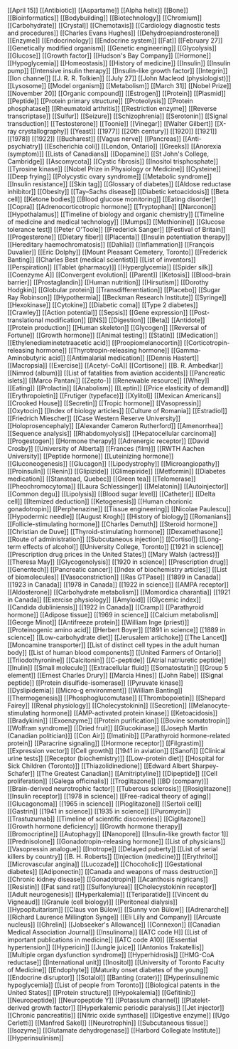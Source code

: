 [[April 15]]
[[Antibiotic]]
[[Aspartame]]
[[Alpha helix]]
[[Bone]]
[[Bioinformatics]]
[[Bodybuilding]]
[[Biotechnology]]
[[Chromium]]
[[Carbohydrate]]
[[Crystal]]
[[Chemotaxis]]
[[Cardiology diagnostic tests and procedures]]
[[Charles Evans Hughes]]
[[Dehydroepiandrosterone]]
[[Enzyme]]
[[Endocrinology]]
[[Endocrine system]]
[[Fat]]
[[February 27]]
[[Genetically modified organism]]
[[Genetic engineering]]
[[Glycolysis]]
[[Glucose]]
[[Growth factor]]
[[Hudson's Bay Company]]
[[Hormone]]
[[Hypoglycemia]]
[[Homeostasis]]
[[History of medicine]]
[[Insulin]]
[[Insulin pump]]
[[Intensive insulin therapy]]
[[Insulin-like growth factor]]
[[Integrin]]
[[Ion channel]]
[[J. R. R. Tolkien]]
[[July 27]]
[[John Macleod (physiologist)]]
[[Lysosome]]
[[Model organism]]
[[Metabolism]]
[[March 31]]
[[Nobel Prize]]
[[November 20]]
[[Organic compound]]
[[Estrogen]]
[[Protein]]
[[Plasmid]]
[[Peptide]]
[[Protein primary structure]]
[[Proteolysis]]
[[Protein phosphatase]]
[[Rheumatoid arthritis]]
[[Restriction enzyme]]
[[Reverse transcriptase]]
[[Sulfur]]
[[Seizure]]
[[Schizophrenia]]
[[Serotonin]]
[[Signal transduction]]
[[Testosterone]]
[[Toonie]]
[[Vinegar]]
[[Walter Gilbert]]
[[X-ray crystallography]]
[[Yeast]]
[[1977]]
[[20th century]]
[[1920]]
[[1921]]
[[1978]]
[[1922]]
[[Bucharest]]
[[Vagus nerve]]
[[Pancreas]]
[[Anti-psychiatry]]
[[Escherichia coli]]
[[London, Ontario]]
[[Greeks]]
[[Anorexia (symptom)]]
[[Lists of Canadians]]
[[Dopamine]]
[[St John's College, Cambridge]]
[[Ascomycota]]
[[Cystic fibrosis]]
[[Inositol trisphosphate]]
[[Tyrosine kinase]]
[[Nobel Prize in Physiology or Medicine]]
[[Cysteine]]
[[Deep frying]]
[[Polycystic ovary syndrome]]
[[Metabolic syndrome]]
[[Insulin resistance]]
[[Skin tag]]
[[Glossary of diabetes]]
[[Aldose reductase inhibitor]]
[[Obesity]]
[[Tay–Sachs disease]]
[[Diabetic ketoacidosis]]
[[Beta cell]]
[[Ketone bodies]]
[[Blood glucose monitoring]]
[[Eating disorder]]
[[Copra]]
[[Adrenocorticotropic hormone]]
[[Tryptophan]]
[[Narconon]]
[[Hypothalamus]]
[[Timeline of biology and organic chemistry]]
[[Timeline of medicine and medical technology]]
[[Mumps]]
[[Methionine]]
[[Glucose tolerance test]]
[[Peter O'Toole]]
[[Frederick Sanger]]
[[Festival of Britain]]
[[Progesterone]]
[[Dietary fiber]]
[[Placenta]]
[[Insulin potentiation therapy]]
[[Hereditary haemochromatosis]]
[[Dahlia]]
[[Inflammation]]
[[François Duvalier]]
[[Eric Dolphy]]
[[Mount Pleasant Cemetery, Toronto]]
[[Frederick Banting]]
[[Charles Best (medical scientist)]]
[[List of inventors]]
[[Perspiration]]
[[Tablet (pharmacy)]]
[[Hyperglycemia]]
[[Spider silk]]
[[Coenzyme A]]
[[Convergent evolution]]
[[Parent]]
[[Ketosis]]
[[Blood–brain barrier]]
[[Prostaglandin]]
[[Human nutrition]]
[[Hirsutism]]
[[Dorothy Hodgkin]]
[[Globular protein]]
[[Transdifferentiation]]
[[Placebo]]
[[Sugar Ray Robinson]]
[[Hypothermia]]
[[Beckman Research Institute]]
[[Syringe]]
[[Hexokinase]]
[[Cytokine]]
[[Diabetic coma]]
[[Type 2 diabetes]]
[[Crawley]]
[[Action potential]]
[[Sepsis]]
[[Gene expression]]
[[Post-translational modification]]
[[INS]]
[[Digestion]]
[[Beta]]
[[Antidote]]
[[Protein production]]
[[Human skeleton]]
[[Glycogen]]
[[Reversal of Fortune]]
[[Growth hormone]]
[[Animal testing]]
[[Statin]]
[[Medication]]
[[Ethylenediaminetetraacetic acid]]
[[Proopiomelanocortin]]
[[Corticotropin-releasing hormone]]
[[Thyrotropin-releasing hormone]]
[[Gamma-Aminobutyric acid]]
[[Antimalarial medication]]
[[Dennis Hastert]]
[[Macropsia]]
[[Exercise]]
[[Acetyl-CoA]]
[[Cortisone]]
[[B. R. Ambedkar]]
[[Nimrod (album)]]
[[List of fatalities from aviation accidents]]
[[Pancreatic islets]]
[[Marco Pantani]]
[[Zepto-]]
[[Renewable resource]]
[[Whey]]
[[Eating]]
[[Prolactin]]
[[Anabolism]]
[[Leptin]]
[[Price elasticity of demand]]
[[Erythropoietin]]
[[Frutiger (typeface)]]
[[Xylitol]]
[[Mexican Americans]]
[[Crooked House]]
[[Secretin]]
[[Tropic hormone]]
[[Vasopressin]]
[[Oxytocin]]
[[Index of biology articles]]
[[Culture of Romania]]
[[Estradiol]]
[[Friedrich Miescher]]
[[Case Western Reserve University]]
[[Holoprosencephaly]]
[[Alexander Cameron Rutherford]]
[[Amenorrhea]]
[[Sequence analysis]]
[[Rhabdomyolysis]]
[[Hepatocellular carcinoma]]
[[Progestogen]]
[[Hormone therapy]]
[[Adrenergic receptor]]
[[David Crosby]]
[[University of Alberta]]
[[Frances (film)]]
[[RWTH Aachen University]]
[[Peptide hormone]]
[[Luteinizing hormone]]
[[Gluconeogenesis]]
[[Glucagon]]
[[Lipodystrophy]]
[[Microangiopathy]]
[[Proinsulin]]
[[Renin]]
[[Glipizide]]
[[Glimepiride]]
[[Metformin]]
[[Diabetes medication]]
[[Stanstead, Quebec]]
[[Green tea]]
[[Telomerase]]
[[Pheochromocytoma]]
[[Laura Schlessinger]]
[[Melatonin]]
[[Autoinjector]]
[[Common degu]]
[[Lipolysis]]
[[Blood sugar level]]
[[Catheter]]
[[Delta cell]]
[[Itemized deduction]]
[[Ketogenesis]]
[[Human chorionic gonadotropin]]
[[Perphenazine]]
[[Tissue engineering]]
[[Nicolae Paulescu]]
[[Hypodermic needle]]
[[August Krogh]]
[[History of biology]]
[[Romanians]]
[[Follicle-stimulating hormone]]
[[Charles Demuth]]
[[Steroid hormone]]
[[Christian de Duve]]
[[Thyroid-stimulating hormone]]
[[Dexamethasone]]
[[Route of administration]]
[[Subcutaneous injection]]
[[Cortisol]]
[[Long-term effects of alcohol]]
[[University College, Toronto]]
[[1921 in science]]
[[Prescription drug prices in the United States]]
[[Mary Walsh (actress)]]
[[Theresa May]]
[[Glycogenolysis]]
[[1920 in science]]
[[Prescription drug]]
[[Genentech]]
[[Pancreatic cancer]]
[[Index of biochemistry articles]]
[[List of biomolecules]]
[[Vasoconstriction]]
[[Ras GTPase]]
[[1899 in Canada]]
[[1923 in Canada]]
[[1978 in Canada]]
[[1922 in science]]
[[AMPA receptor]]
[[Aldosterone]]
[[Carbohydrate metabolism]]
[[Momordica charantia]]
[[1921 in Canada]]
[[Exercise physiology]]
[[Amyloid]]
[[Glycemic index]]
[[Candida dubliniensis]]
[[1922 in Canada]]
[[Cramp]]
[[Parathyroid hormone]]
[[Adipose tissue]]
[[1969 in science]]
[[Calcium metabolism]]
[[George Minot]]
[[Antifreeze protein]]
[[William Inge (priest)]]
[[Proteinogenic amino acid]]
[[Herbert Boyer]]
[[1891 in science]]
[[1889 in science]]
[[Low-carbohydrate diet]]
[[Jerusalem artichoke]]
[[The Lancet]]
[[Monoamine transporter]]
[[List of distinct cell types in the adult human body]]
[[List of human blood components]]
[[United Farmers of Ontario]]
[[Triiodothyronine]]
[[Calcitonin]]
[[C-peptide]]
[[Atrial natriuretic peptide]]
[[Inulin]]
[[Small molecule]]
[[Extracellular fluid]]
[[Somatostatin]]
[[Group 5 element]]
[[Ernest Charles Drury]]
[[Marcia Hines]]
[[John Rabe]]
[[Signal peptide]]
[[Protein disulfide-isomerase]]
[[Pyruvate kinase]]
[[Dyslipidemia]]
[[Micro-g environment]]
[[William Banting]]
[[Thermogenesis]]
[[Phosphoglucomutase]]
[[Thrombopoietin]]
[[Shepard Fairey]]
[[Renal physiology]]
[[Cholecystokinin]]
[[Secretion]]
[[Melanocyte-stimulating hormone]]
[[AMP-activated protein kinase]]
[[Ketoacidosis]]
[[Bradykinin]]
[[Exoenzyme]]
[[Protein purification]]
[[Bovine somatotropin]]
[[Wolfram syndrome]]
[[Dried fruit]]
[[Glucokinase]]
[[Joseph Martin (Canadian politician)]]
[[Con Air]]
[[Imatinib]]
[[Parathyroid hormone-related protein]]
[[Paracrine signaling]]
[[Hormone receptor]]
[[Filgrastim]]
[[Expression vector]]
[[Cell growth]]
[[1941 in aviation]]
[[Sanofi]]
[[Clinical urine tests]]
[[Receptor (biochemistry)]]
[[Low-protein diet]]
[[Hospital for Sick Children (Toronto)]]
[[Thiazolidinedione]]
[[Edward Albert Sharpey-Schafer]]
[[The Greatest Canadian]]
[[Amitriptyline]]
[[Dipeptide]]
[[Cell proliferation]]
[[Galega officinalis]]
[[Troglitazone]]
[[BD (company)]]
[[Brain-derived neurotrophic factor]]
[[Tuberous sclerosis]]
[[Rosiglitazone]]
[[Insulin receptor]]
[[1978 in science]]
[[Free-radical theory of aging]]
[[Glucagonoma]]
[[1965 in science]]
[[Pioglitazone]]
[[Sertoli cell]]
[[Gastrin]]
[[1941 in science]]
[[1935 in science]]
[[Puromycin]]
[[Trastuzumab]]
[[Timeline of scientific discoveries]]
[[Ciglitazone]]
[[Growth hormone deficiency]]
[[Growth hormone therapy]]
[[Bromocriptine]]
[[Autophagy]]
[[Nanopore]]
[[Insulin-like growth factor 1]]
[[Prednisolone]]
[[Gonadotropin-releasing hormone]]
[[List of physicians]]
[[Vasopressin analogue]]
[[Inotrope]]
[[Delayed puberty]]
[[List of serial killers by country]]
[[B. H. Roberts]]
[[Injection (medicine)]]
[[Erythritol]]
[[Microvascular angina]]
[[Lucozade]]
[[Chocoholic]]
[[Gestational diabetes]]
[[Adiponectin]]
[[Canada and weapons of mass destruction]]
[[Chronic kidney disease]]
[[Gonadotropin]]
[[Acanthosis nigricans]]
[[Resistin]]
[[Fat sand rat]]
[[Sulfonylurea]]
[[Cholecystokinin receptor]]
[[Adult neurogenesis]]
[[Hyperkalemia]]
[[Teriparatide]]
[[Vincent du Vigneaud]]
[[Granule (cell biology)]]
[[Peritoneal dialysis]]
[[Hypopituitarism]]
[[Claus von Bülow]]
[[Sunny von Bülow]]
[[Adrenarche]]
[[Richard Laurence Millington Synge]]
[[Eli Lilly and Company]]
[[Arcuate nucleus]]
[[Ghrelin]]
[[Jobseeker's Allowance]]
[[Connexon]]
[[Canadian Medical Association Journal]]
[[Insulinoma]]
[[ATC code H]]
[[List of important publications in medicine]]
[[ATC code A10]]
[[Essential hypertension]]
[[Hypericin]]
[[Jungle juice]]
[[Antonios Trakatellis]]
[[Multiple organ dysfunction syndrome]]
[[Hyperhidrosis]]
[[HMG-CoA reductase]]
[[International unit]]
[[Inositol]]
[[University of Toronto Faculty of Medicine]]
[[Endophyte]]
[[Maturity onset diabetes of the young]]
[[Endocrine disruptor]]
[[Sotalol]]
[[Banting (crater)]]
[[Hyperinsulinemic hypoglycemia]]
[[List of people from Toronto]]
[[Biological patents in the United States]]
[[Protein structure]]
[[Hypokalemia]]
[[Gefitinib]]
[[Neuropeptide]]
[[Neuropeptide Y]]
[[Potassium channel]]
[[Platelet-derived growth factor]]
[[Hyperkalemic periodic paralysis]]
[[Jet injector]]
[[Chronic pancreatitis]]
[[Nitric oxide synthase]]
[[Digestive enzyme]]
[[Ugo Cerletti]]
[[Manfred Sakel]]
[[Neurotrophin]]
[[Subcutaneous tissue]]
[[Isozyme]]
[[Glutamate dehydrogenase]]
[[Harbord Collegiate Institute]]
[[Hyperinsulinism]]
